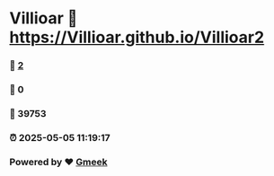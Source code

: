 # Villioar :link: https://Villioar.github.io/Villioar2 
### :page_facing_up: [2](https://Villioar.github.io/Villioar2/tag.html) 
### :speech_balloon: 0 
### :hibiscus: 39753 
### :alarm_clock: 2025-05-05 11:19:17 
### Powered by :heart: [Gmeek](https://github.com/Meekdai/Gmeek)

